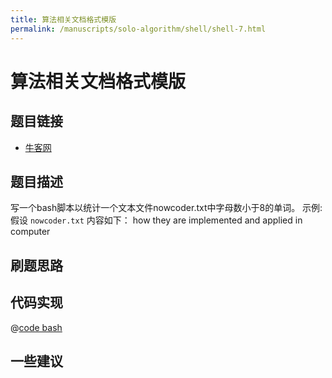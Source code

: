 ```yaml
---
title: 算法相关文档格式模版
permalink: /manuscripts/solo-algorithm/shell/shell-7.html
---
```


# 算法相关文档格式模版

## 题目链接

- [牛客网](https://www.nowcoder.com/share/jump/8484115461699868037131)

## 题目描述

写一个bash脚本以统计一个文本文件nowcoder.txt中字母数小于8的单词。
示例:
假设 `nowcoder.txt` 内容如下：
how they are implemented and applied in computer

## 刷题思路

## 代码实现

@[code bash](@algorithm/shell/shell-1.sh)

## 一些建议
